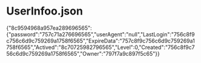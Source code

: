 # UserInfoo.json
{"8c9594968a957ea289696565":{"password":"757c71a276696565","userAgent":"null","LastLogin":"756c8f9c756c6d9c759269a1758f6565","ExpireData":"757c8f9c756c6d9c759269a1758f6565","Actived":"8c70725982796565","Level":0,"Created":"756c8f9c756c6d9c759269a1758f6565","Owner":"797f7a9c897f5c65"}}
